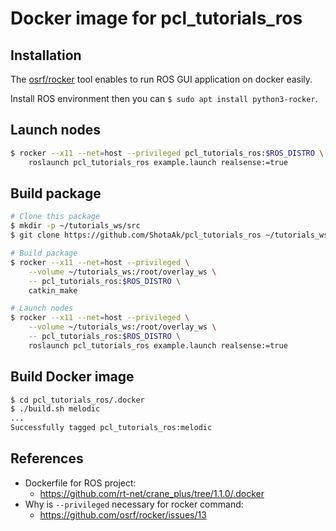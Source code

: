 
# Docker image for pcl_tutorials_ros

## Installation

The [osrf/rocker](https://github.com/osrf/rocker) tool
enables to run ROS GUI application on docker easily.

Install ROS environment then you can
`$ sudo apt install python3-rocker`.

## Launch nodes

```sh
$ rocker --x11 --net=host --privileged pcl_tutorials_ros:$ROS_DISTRO \
    roslaunch pcl_tutorials_ros example.launch realsense:=true
```

## Build package

```sh
# Clone this package
$ mkdir -p ~/tutorials_ws/src
$ git clone https://github.com/ShotaAk/pcl_tutorials_ros ~/tutorials_ws/src

# Build package
$ rocker --x11 --net=host --privileged \
    --volume ~/tutorials_ws:/root/overlay_ws \
    -- pcl_tutorials_ros:$ROS_DISTRO \
    catkin_make

# Launch nodes
$ rocker --x11 --net=host --privileged \
    --volume ~/tutorials_ws:/root/overlay_ws \
    -- pcl_tutorials_ros:$ROS_DISTRO \
    roslaunch pcl_tutorials_ros example.launch realsense:=true
```

## Build Docker image

```sh
$ cd pcl_tutorials_ros/.docker
$ ./build.sh melodic
...
Successfully tagged pcl_tutorials_ros:melodic
```

## References

- Dockerfile for ROS project:
  - https://github.com/rt-net/crane_plus/tree/1.1.0/.docker
- Why is `--privileged` necessary for rocker command:
  - https://github.com/osrf/rocker/issues/13
